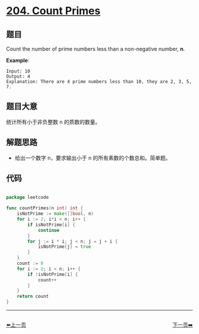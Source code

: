 # [204. Count Primes](https://leetcode.com/problems/count-primes/)


## 题目

Count the number of prime numbers less than a non-negative number, **n**.

**Example**:

    Input: 10
    Output: 4
    Explanation: There are 4 prime numbers less than 10, they are 2, 3, 5, 7.


## 题目大意

统计所有小于非负整数 n 的质数的数量。


## 解题思路

- 给出一个数字 n，要求输出小于 n 的所有素数的个数总和。简单题。


## 代码

```go

package leetcode

func countPrimes(n int) int {
	isNotPrime := make([]bool, n)
	for i := 2; i*i < n; i++ {
		if isNotPrime[i] {
			continue
		}
		for j := i * i; j < n; j = j + i {
			isNotPrime[j] = true
		}
	}
	count := 0
	for i := 2; i < n; i++ {
		if !isNotPrime[i] {
			count++
		}
	}
	return count
}

```


----------------------------------------------
<div style="display: flex;justify-content: space-between;align-items: center;">
<p><a href="https://books.halfrost.com/leetcode/ChapterFour/0203.Remove-Linked-List-Elements/">⬅️上一页</a></p>
<p><a href="https://books.halfrost.com/leetcode/ChapterFour/0205.Isomorphic-Strings/">下一页➡️</a></p>
</div>
